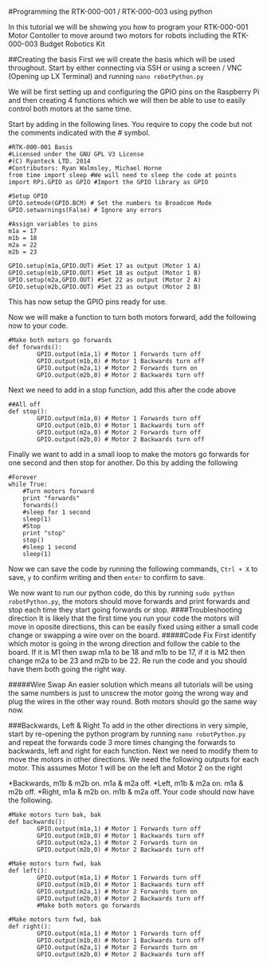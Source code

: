 #Programming the RTK-000-001 / RTK-000-003 using python

In this tutorial we will be showing you how to program your RTK-000-001 Motor Contoller to move around two motors for robots including the RTK-000-003 Budget Robotics Kit

##Creating the basis
First we will create the basis which will be used throughout. Start by either connecting via SSH or using a screen / VNC (Opening up LX Terminal) and running ```nano robotPython.py```

We will be first setting up and configuring the GPIO pins on the Raspberry Pi and then creating 4 functions which we will then be able to use to easily control both motors at the same time.

Start by adding in the following lines. You require to copy the code but not the comments indicated with the # symbol.

```
#RTK-000-001 Basis
#Licensed under the GNU GPL V3 License
#(C) Ryanteck LTD. 2014
#Contributors: Ryan Walmsley, Michael Horne
from time import sleep #We will need to sleep the code at points
import RPi.GPIO as GPIO #Import the GPIO library as GPIO

#Setup GPIO
GPIO.setmode(GPIO.BCM) # Set the numbers to Broadcom Mode
GPIO.setwarnings(False) # Ignore any errors

#Assign variables to pins
m1a = 17
m1b = 18
m2a = 22
m2b = 23

GPIO.setup(m1a,GPIO.OUT) #Set 17 as output (Motor 1 A)
GPIO.setup(m1b,GPIO.OUT) #Set 18 as output (Motor 1 B)
GPIO.setup(m2a,GPIO.OUT) #Set 22 as output (Motor 2 A)
GPIO.setup(m2b,GPIO.OUT) #Set 23 as output (Motor 2 B)

```
This has now setup the GPIO pins ready for use.

Now we will make a function to turn both motors forward, add the following now to your code.

```
#Make both motors go forwards
def forwards():
        GPIO.output(m1a,1) # Motor 1 Forwards turn off
        GPIO.output(m1b,0) # Motor 1 Backwards turn off
        GPIO.output(m2a,1) # Motor 2 Forwards turn on
        GPIO.output(m2b,0) # Motor 2 Backwards turn off
```
Next we need to add in a stop function, add this after the code above
```
##All off
def stop():
        GPIO.output(m1a,0) # Motor 1 Forwards turn off
        GPIO.output(m1b,0) # Motor 1 Backwards turn off
        GPIO.output(m2a,0) # Motor 2 Forwards turn off
        GPIO.output(m2b,0) # Motor 2 Backwards turn off
```
Finally we want to add in a small loop to make the motors go forwards for one second and then stop for another.
Do this by adding the following
```
#Forever
while True:
    #Turn motors forward
    print "forwards"
    forwards()
    #sleep for 1 second
    sleep(1)
    #Stop
    print "stop"
    stop()
    #sleep 1 second
    sleep(1)
```

Now we can save the code by running the following commands, ```Ctrl + X``` to save, ```y``` to confirm writing and then ```enter``` to confirm to save.

We now want to run our python code, do this by running ```sudo python robotPython.py```, the motors should move forwards and print forwards and stop each time they start going forwards or stop.
####Troubleshooting direction
It is likely that the first time you run your code the motors will move in oposite directions, this can be easily fixed using either a small code change or swapping a wire over on the board.
#####Code Fix
First identify which motor is going in the wrong direction and follow the cable to the board. If it is M1 then swap m1a to be 18 and m1b to be 17, if it is M2 then change m2a to be 23 and m2b to be 22. Re run the code and you should have them both going the right way.

#####Wire Swap
An easier solution which means all tutorials will be using the same numbers is just to unscrew the motor going the wrong way and plug the wires in the other way round. Both motors should go the same way now.

###Backwards, Left & Right
To add in the other directions in very simple, start by re-opening the python program by running ```nano robotPython.py``` and repeat the forwards code 3 more times changing the forwards to backwards, left and right for each function.
Next we need to modify them to move the motors in other directions. 
We need the following outputs for each motor. This assumes Motor 1 will be on the left and Motor 2 on the right

*Backwards, m1b & m2b on. m1a & m2a off.
*Left, m1b & m2a on. m1a & m2b off.
*Right, m1a & m2b on. m1b & m2a off.
Your code should now have the following.
```
#Make motors turn bak, bak  
def backwards():
        GPIO.output(m1a,1) # Motor 1 Forwards turn off
        GPIO.output(m1b,0) # Motor 1 Backwards turn off
        GPIO.output(m2a,1) # Motor 2 Forwards turn on
        GPIO.output(m2b,0) # Motor 2 Backwards turn off
        
#Make motors turn fwd, bak      
def left():
        GPIO.output(m1a,1) # Motor 1 Forwards turn off
        GPIO.output(m1b,0) # Motor 1 Backwards turn off
        GPIO.output(m2a,1) # Motor 2 Forwards turn on
        GPIO.output(m2b,0) # Motor 2 Backwards turn off
        #Make both motors go forwards
        
#Make motors turn fwd, bak          
def right():
        GPIO.output(m1a,1) # Motor 1 Forwards turn off
        GPIO.output(m1b,0) # Motor 1 Backwards turn off
        GPIO.output(m2a,1) # Motor 2 Forwards turn on
        GPIO.output(m2b,0) # Motor 2 Backwards turn off
```